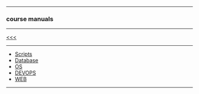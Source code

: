 
---

### course manuals

---

[<<<](https://github.com/ttltrk/PRG/blob/master/MAN.MD)

---

* <a href="https://github.com/ttltrk/PRG/blob/master/PY/MAN_PY.MD">Scripts</a>
* <a href="https://github.com/ttltrk/DB/blob/master/DCM/DCM.MD">Database</a>
* <a href="">OS</a>
* <a href="">DEVOPS</a>
* <a href="https://github.com/ttltrk/WEB/blob/master/CWM/CWM.MD">WEB</a>

---
